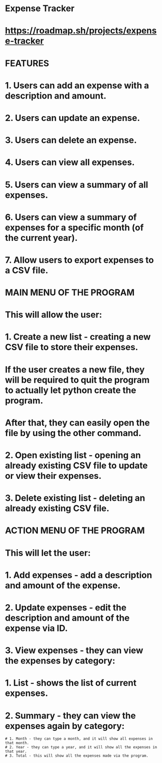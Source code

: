 # Expense Tracker
# https://roadmap.sh/projects/expense-tracker

# FEATURES
# 1. Users can add an expense with a description and amount.
# 2. Users can update an expense.
# 3. Users can delete an expense.
# 4. Users can view all expenses.
# 5. Users can view a summary of all expenses.
# 6. Users can view a summary of expenses for a specific month (of the current year).
# 7. Allow users to export expenses to a CSV file.

# MAIN MENU OF THE PROGRAM
# This will allow the user:
# 1. Create a new list - creating a new CSV file to store their expenses.
  # If the user creates a new file, they will be required to quit the program to actually let python create the program.
  # After that, they can easily open the file by using the other command.
# 2. Open existing list - opening an already existing CSV file to update or view their expenses.
# 3. Delete existing list - deleting an already existing CSV file.

# ACTION MENU OF THE PROGRAM
# This will let the user:
# 1. Add expenses - add a description and amount of the expense.
# 2. Update expenses - edit the description and amount of the expense via ID.
# 3. View expenses - they can view the expenses by category:
  # 1. List - shows the list of current expenses.
  # 2. Summary - they can view the expenses again by category:
    # 1. Month - they can type a month, and it will show all expenses in that month.
    # 2. Year - they can type a year, and it will show all the expenses in that year.
    # 3. Total - this will show all the expenses made via the program.

